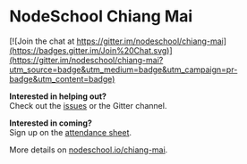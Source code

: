 # NodeSchool Chiang Mai

[![Join the chat at https://gitter.im/nodeschool/chiang-mai](https://badges.gitter.im/Join%20Chat.svg)](https://gitter.im/nodeschool/chiang-mai?utm_source=badge&utm_medium=badge&utm_campaign=pr-badge&utm_content=badge)

**Interested in helping out?**  
Check out the [issues](https://github.com/nodeschool/chiang-mai/issues) or the Gitter channel.

**Interested in coming?**  
Sign up on the [attendance sheet](https://github.com/nodeschool/chiang-mai/issues/6).

More details on [nodeschool.io/chiang-mai](http://nodeschool.io/chiang-mai/).
